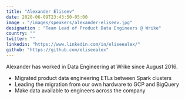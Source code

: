 ```yaml
---
title: "Alexander Eliseev"
date: 2020-06-09T23:43:50-05:00
image : "/images/speakers/alexander-eliseev.jpg"
designation : "Team Lead of Product Data Engineers @ Wrike"
country: ""
twitter: ""
linkedin: "https://www.linkedin.com/in/eliseealex/"
github: "https://github.com/eliseealex"
---
```


Alexander has worked in Data Engineering at Wrike since August 2016.

* Migrated product data engineering ETLs between Spark clusters
* Leading the migration from our own hardware to GCP and BigQuery
* Make data available to engineers across the company